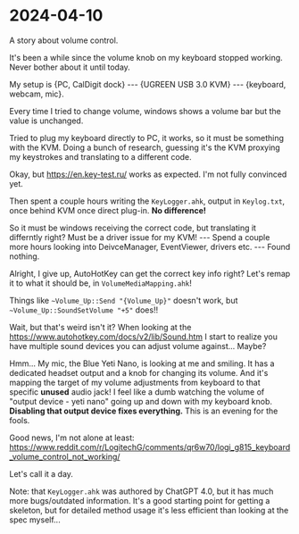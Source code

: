 # 2024-04-10

A story about volume control.

It's been a while since the volume knob on my keyboard stopped working. Never bother about it until today.

My setup is {PC, CalDigit dock} --- {UGREEN USB 3.0 KVM} --- {keyboard, webcam, mic}.

Every time I tried to change volume, windows shows a volume bar but the value is unchanged.

Tried to plug my keyboard directly to PC, it works, so it must be something with the KVM. Doing a bunch of research, guessing it's the KVM proxying my keystrokes and translating to a different code.

Okay, but https://en.key-test.ru/ works as expected. I'm not fully convinced yet.

Then spent a couple hours writing the `KeyLogger.ahk`, output in `Keylog.txt`, once behind KVM once direct plug-in. **No difference!**

So it must be windows receiving the correct code, but translating it differntly right? Must be a driver issue for my KVM! --- Spend a couple more hours looking into DeivceManager, EventViewer, drivers etc. --- Found nothing.

Alright, I give up, AutoHotKey can get the correct key info right? Let's remap it to what it should be, in `VolumeMediaMapping.ahk`!

Things like `~Volume_Up::Send "{Volume_Up}"` doesn't work, but `~Volume_Up::SoundSetVolume "+5"` does!!

Wait, but that's weird isn't it? When looking at the https://www.autohotkey.com/docs/v2/lib/Sound.htm I start to realize you have multiple sound devices you can adjust volume against... Maybe? 

Hmm... My mic, the Blue Yeti Nano, is looking at me and smiling. It has a dedicated headset output and a knob for changing its volume. And it's mapping the target of my volume adjustments from keyboard to that specific **unused** audio jack! I feel like a dumb watching the volume of "output device - yeti nano" going up and down with my keyboard knob. **Disabling that output device fixes everything.** This is an evening for the fools.

Good news, I'm not alone at least: https://www.reddit.com/r/LogitechG/comments/qr6w70/logi_g815_keyboard_volume_control_not_working/

Let's call it a day.

Note: that `KeyLogger.ahk` was authored by ChatGPT 4.0, but it has much more bugs/outdated information. It's a good starting point for getting a skeleton, but for detailed method usage it's less efficient than looking at the spec myself...